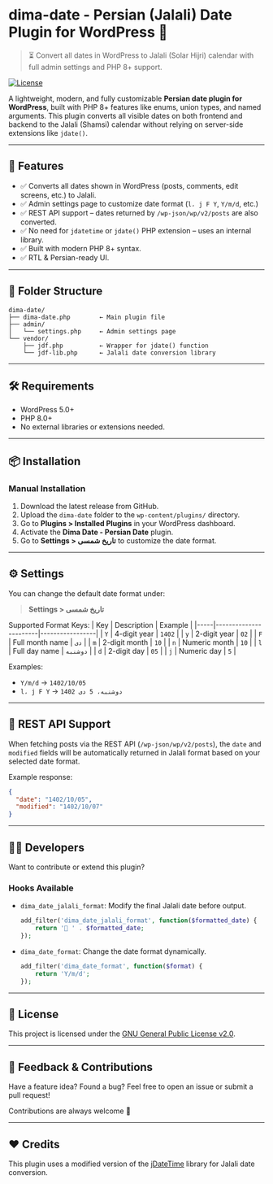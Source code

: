 # dima-date - Persian (Jalali) Date Plugin for WordPress 🌟

> ⏳ Convert all dates in WordPress to Jalali (Solar Hijri) calendar with full admin settings and PHP 8+ support.

[![License](https://img.shields.io/badge/license-GPL--2.0-blue)](https://github.com/yourusername/dima-date/blob/main/LICENSE)

A lightweight, modern, and fully customizable **Persian date plugin for WordPress**, built with PHP 8+ features like enums, union types, and named arguments. This plugin converts all visible dates on both frontend and backend to the Jalali (Shamsi) calendar without relying on server-side extensions like `jdate()`.

---

## 📌 Features

- ✅ Converts all dates shown in WordPress (posts, comments, edit screens, etc.) to Jalali.
- ✅ Admin settings page to customize date format (`l، j F Y`, `Y/m/d`, etc.)
- ✅ REST API support – dates returned by `/wp-json/wp/v2/posts` are also converted.
- ✅ No need for `jdatetime` or `jdate()` PHP extension – uses an internal library.
- ✅ Built with modern PHP 8+ syntax.
- ✅ RTL & Persian-ready UI.

---

## 📁 Folder Structure

```
dima-date/
├── dima-date.php        ← Main plugin file
├── admin/
│   └── settings.php     ← Admin settings page
└── vendor/
    ├── jdf.php          ← Wrapper for jdate() function
    └── jdf-lib.php      ← Jalali date conversion library
```

---

## 🛠 Requirements

- WordPress 5.0+
- PHP 8.0+
- No external libraries or extensions needed.

---

## 📦 Installation

### Manual Installation

1. Download the latest release from GitHub.
2. Upload the `dima-date` folder to the `wp-content/plugins/` directory.
3. Go to **Plugins > Installed Plugins** in your WordPress dashboard.
4. Activate the **Dima Date - Persian Date** plugin.
5. Go to **Settings > تاریخ شمسی** to customize the date format.

---

## ⚙️ Settings

You can change the default date format under:
> **Settings > تاریخ شمسی**

Supported Format Keys:
| Key | Description           | Example         |
|-----|-----------------------|-----------------|
| `Y` | 4-digit year          | `1402`          |
| `y` | 2-digit year          | `02`            |
| `F` | Full month name       | `دی`            |
| `m` | 2-digit month         | `10`            |
| `n` | Numeric month         | `10`            |
| `l` | Full day name         | `دوشنبه`        |
| `d` | 2-digit day           | `05`            |
| `j` | Numeric day           | `5`             |

Examples:
- `Y/m/d` → `1402/10/05`
- `l، j F Y` → `دوشنبه، 5 دی 1402`

---

## 🧪 REST API Support

When fetching posts via the REST API (`/wp-json/wp/v2/posts`), the `date` and `modified` fields will be automatically returned in Jalali format based on your selected date format.

Example response:
```json
{
  "date": "1402/10/05",
  "modified": "1402/10/07"
}
```

---

## 🧑‍💻 Developers

Want to contribute or extend this plugin?

### Hooks Available

- `dima_date_jalali_format`: Modify the final Jalali date before output.
  ```php
  add_filter('dima_date_jalali_format', function($formatted_date) {
      return '📅 ' . $formatted_date;
  });
  ```

- `dima_date_format`: Change the date format dynamically.
  ```php
  add_filter('dima_date_format', function($format) {
      return 'Y/m/d';
  });
  ```

---

## 📜 License

This project is licensed under the [GNU General Public License v2.0](https://github.com/yourusername/dima-date/blob/main/LICENSE).

---

## 💬 Feedback & Contributions

Have a feature idea? Found a bug? Feel free to open an issue or submit a pull request!

Contributions are always welcome 👏

---

## ❤️ Credits

This plugin uses a modified version of the [jDateTime](https://github.com/sallar/jDateTime) library for Jalali date conversion.
```
